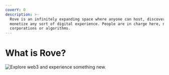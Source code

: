 ```yaml
---
coverY: 0
description: >-
  Rove is an infinitely expanding space where anyone can host, discover, and
  monetize any sort of digital experience. People are in charge here, not
  corporations or algorithms.
---
```


# What is Rove?

![Explore web3 and experience something new.](.gitbook/assets/metaverse.png)


